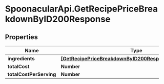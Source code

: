 # SpoonacularApi.GetRecipePriceBreakdownByID200Response

## Properties

Name | Type | Description | Notes
------------ | ------------- | ------------- | -------------
**ingredients** | [**[GetRecipePriceBreakdownByID200ResponseIngredientsInner]**](GetRecipePriceBreakdownByID200ResponseIngredientsInner.md) |  | 
**totalCost** | **Number** |  | 
**totalCostPerServing** | **Number** |  | 


